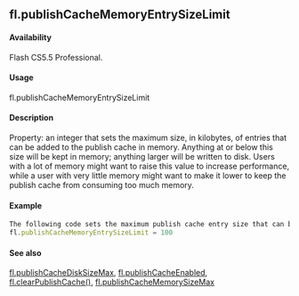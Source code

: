 ## fl.publishCacheMemoryEntrySizeLimit

#### Availability

Flash CS5.5 Professional.

#### Usage

fl.publishCacheMemoryEntrySizeLimit

#### Description

Property: an integer that sets the maximum size, in kilobytes, of entries that can be added to the publish cache in memory. Anything at or below this size will be kept in memory; anything larger will be written to disk.
Users with a lot of memory might want to raise this value to increase performance, while a user with very little memory might want to make it lower to keep the publish cache from consuming too much memory.

#### Example

```javascript
The following code sets the maximum publish cache entry size that can be stored in memory to 100 kilobytes:
fl.publishCacheMemoryEntrySizeLimit = 100

```
#### See also

[fl.publishCacheDiskSizeMax](#_bookmark515), [fl.publishCacheEnabled](#_bookmark516), [fl.clearPublishCache()](#_bookmark456), [fl.publishCacheMemorySizeMax](#fl.publishCacheMemorySizeMax)

<span id="fl.publishCacheMemorySizeMax" class="anchor"></span>
